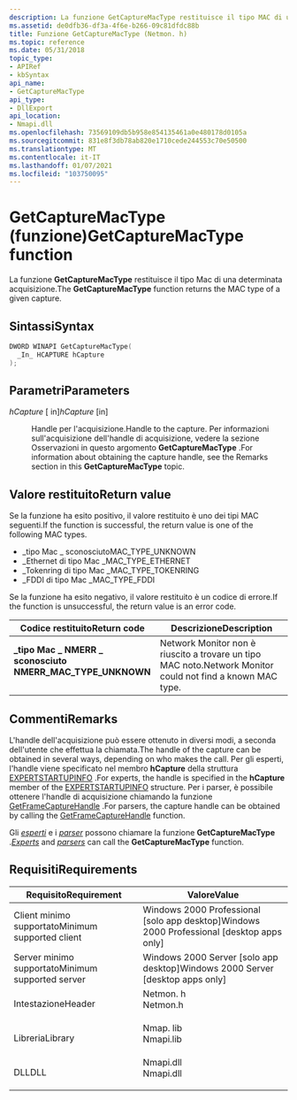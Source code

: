 ```yaml
---
description: La funzione GetCaptureMacType restituisce il tipo MAC di una determinata acquisizione.
ms.assetid: de0dfb36-df3a-4f6e-b266-09c81dfdc88b
title: Funzione GetCaptureMacType (Netmon. h)
ms.topic: reference
ms.date: 05/31/2018
topic_type:
- APIRef
- kbSyntax
api_name:
- GetCaptureMacType
api_type:
- DllExport
api_location:
- Nmapi.dll
ms.openlocfilehash: 73569109db5b958e854135461a0e480178d0105a
ms.sourcegitcommit: 831e8f3db78ab820e1710cede244553c70e50500
ms.translationtype: MT
ms.contentlocale: it-IT
ms.lasthandoff: 01/07/2021
ms.locfileid: "103750095"
---
```

# <a name="getcapturemactype-function"></a><span data-ttu-id="ea96c-103">GetCaptureMacType (funzione)</span><span class="sxs-lookup"><span data-stu-id="ea96c-103">GetCaptureMacType function</span></span>

<span data-ttu-id="ea96c-104">La funzione **GetCaptureMacType** restituisce il tipo Mac di una determinata acquisizione.</span><span class="sxs-lookup"><span data-stu-id="ea96c-104">The **GetCaptureMacType** function returns the MAC type of a given capture.</span></span>

## <a name="syntax"></a><span data-ttu-id="ea96c-105">Sintassi</span><span class="sxs-lookup"><span data-stu-id="ea96c-105">Syntax</span></span>


```C++
DWORD WINAPI GetCaptureMacType(
  _In_ HCAPTURE hCapture
);
```



## <a name="parameters"></a><span data-ttu-id="ea96c-106">Parametri</span><span class="sxs-lookup"><span data-stu-id="ea96c-106">Parameters</span></span>

<dl> <dt>

<span data-ttu-id="ea96c-107">*hCapture* \[ in\]</span><span class="sxs-lookup"><span data-stu-id="ea96c-107">*hCapture* \[in\]</span></span>
</dt> <dd>

<span data-ttu-id="ea96c-108">Handle per l'acquisizione.</span><span class="sxs-lookup"><span data-stu-id="ea96c-108">Handle to the capture.</span></span> <span data-ttu-id="ea96c-109">Per informazioni sull'acquisizione dell'handle di acquisizione, vedere la sezione Osservazioni in questo argomento **GetCaptureMacType** .</span><span class="sxs-lookup"><span data-stu-id="ea96c-109">For information about obtaining the capture handle, see the Remarks section in this **GetCaptureMacType** topic.</span></span>

</dd> </dl>

## <a name="return-value"></a><span data-ttu-id="ea96c-110">Valore restituito</span><span class="sxs-lookup"><span data-stu-id="ea96c-110">Return value</span></span>

<span data-ttu-id="ea96c-111">Se la funzione ha esito positivo, il valore restituito è uno dei tipi MAC seguenti.</span><span class="sxs-lookup"><span data-stu-id="ea96c-111">If the function is successful, the return value is one of the following MAC types.</span></span>

-   <span data-ttu-id="ea96c-112">\_tipo Mac \_ sconosciuto</span><span class="sxs-lookup"><span data-stu-id="ea96c-112">MAC\_TYPE\_UNKNOWN</span></span>
-   <span data-ttu-id="ea96c-113">\_Ethernet di tipo Mac \_</span><span class="sxs-lookup"><span data-stu-id="ea96c-113">MAC\_TYPE\_ETHERNET</span></span>
-   <span data-ttu-id="ea96c-114">\_Tokenring di tipo Mac \_</span><span class="sxs-lookup"><span data-stu-id="ea96c-114">MAC\_TYPE\_TOKENRING</span></span>
-   <span data-ttu-id="ea96c-115">\_FDDI di tipo Mac \_</span><span class="sxs-lookup"><span data-stu-id="ea96c-115">MAC\_TYPE\_FDDI</span></span>

<span data-ttu-id="ea96c-116">Se la funzione ha esito negativo, il valore restituito è un codice di errore.</span><span class="sxs-lookup"><span data-stu-id="ea96c-116">If the function is unsuccessful, the return value is an error code.</span></span>



| <span data-ttu-id="ea96c-117">Codice restituito</span><span class="sxs-lookup"><span data-stu-id="ea96c-117">Return code</span></span>                                                                                              | <span data-ttu-id="ea96c-118">Descrizione</span><span class="sxs-lookup"><span data-stu-id="ea96c-118">Description</span></span>                                                 |
|----------------------------------------------------------------------------------------------------------|-------------------------------------------------------------|
| <dl> <span data-ttu-id="ea96c-119"><dt>**\_tipo Mac \_ NMERR \_ sconosciuto**</dt></span><span class="sxs-lookup"><span data-stu-id="ea96c-119"><dt>**NMERR\_MAC\_TYPE\_UNKNOWN**</dt></span></span> </dl> | <span data-ttu-id="ea96c-120">Network Monitor non è riuscito a trovare un tipo MAC noto.</span><span class="sxs-lookup"><span data-stu-id="ea96c-120">Network Monitor could not find a known MAC type.</span></span><br/> |



 

## <a name="remarks"></a><span data-ttu-id="ea96c-121">Commenti</span><span class="sxs-lookup"><span data-stu-id="ea96c-121">Remarks</span></span>

<span data-ttu-id="ea96c-122">L'handle dell'acquisizione può essere ottenuto in diversi modi, a seconda dell'utente che effettua la chiamata.</span><span class="sxs-lookup"><span data-stu-id="ea96c-122">The handle of the capture can be obtained in several ways, depending on who makes the call.</span></span> <span data-ttu-id="ea96c-123">Per gli esperti, l'handle viene specificato nel membro **hCapture** della struttura [EXPERTSTARTUPINFO](expertstartupinfo.md) .</span><span class="sxs-lookup"><span data-stu-id="ea96c-123">For experts, the handle is specified in the **hCapture** member of the [EXPERTSTARTUPINFO](expertstartupinfo.md) structure.</span></span> <span data-ttu-id="ea96c-124">Per i parser, è possibile ottenere l'handle di acquisizione chiamando la funzione [GetFrameCaptureHandle](getframecapturehandle.md) .</span><span class="sxs-lookup"><span data-stu-id="ea96c-124">For parsers, the capture handle can be obtained by calling the [GetFrameCaptureHandle](getframecapturehandle.md) function.</span></span>

<span data-ttu-id="ea96c-125">Gli [*esperti*](e.md) e i [*parser*](p.md) possono chiamare la funzione **GetCaptureMacType** .</span><span class="sxs-lookup"><span data-stu-id="ea96c-125">[*Experts*](e.md) and [*parsers*](p.md) can call the **GetCaptureMacType** function.</span></span>

## <a name="requirements"></a><span data-ttu-id="ea96c-126">Requisiti</span><span class="sxs-lookup"><span data-stu-id="ea96c-126">Requirements</span></span>



| <span data-ttu-id="ea96c-127">Requisito</span><span class="sxs-lookup"><span data-stu-id="ea96c-127">Requirement</span></span> | <span data-ttu-id="ea96c-128">Valore</span><span class="sxs-lookup"><span data-stu-id="ea96c-128">Value</span></span> |
|-------------------------------------|--------------------------------------------------------------------------------------|
| <span data-ttu-id="ea96c-129">Client minimo supportato</span><span class="sxs-lookup"><span data-stu-id="ea96c-129">Minimum supported client</span></span><br/> | <span data-ttu-id="ea96c-130">Windows 2000 Professional \[solo app desktop\]</span><span class="sxs-lookup"><span data-stu-id="ea96c-130">Windows 2000 Professional \[desktop apps only\]</span></span><br/>                           |
| <span data-ttu-id="ea96c-131">Server minimo supportato</span><span class="sxs-lookup"><span data-stu-id="ea96c-131">Minimum supported server</span></span><br/> | <span data-ttu-id="ea96c-132">Windows 2000 Server \[solo app desktop\]</span><span class="sxs-lookup"><span data-stu-id="ea96c-132">Windows 2000 Server \[desktop apps only\]</span></span><br/>                                 |
| <span data-ttu-id="ea96c-133">Intestazione</span><span class="sxs-lookup"><span data-stu-id="ea96c-133">Header</span></span><br/>                   | <dl> <span data-ttu-id="ea96c-134"><dt>Netmon. h</dt></span><span class="sxs-lookup"><span data-stu-id="ea96c-134"><dt>Netmon.h</dt></span></span> </dl>  |
| <span data-ttu-id="ea96c-135">Libreria</span><span class="sxs-lookup"><span data-stu-id="ea96c-135">Library</span></span><br/>                  | <dl> <span data-ttu-id="ea96c-136"><dt>Nmap. lib</dt></span><span class="sxs-lookup"><span data-stu-id="ea96c-136"><dt>Nmapi.lib</dt></span></span> </dl> |
| <span data-ttu-id="ea96c-137">DLL</span><span class="sxs-lookup"><span data-stu-id="ea96c-137">DLL</span></span><br/>                      | <dl> <span data-ttu-id="ea96c-138"><dt>Nmapi.dll</dt></span><span class="sxs-lookup"><span data-stu-id="ea96c-138"><dt>Nmapi.dll</dt></span></span> </dl> |



 

 




